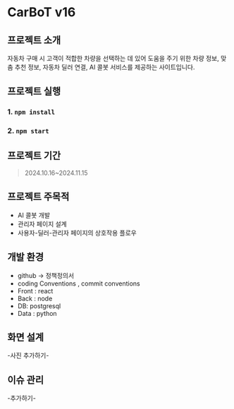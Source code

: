 # CarBoT v16

## 프로젝트 소개
자동차 구매 시 고객이 적합한 차량을 선택하는 데 있어 도움을 주기 위한 차량 정보, 맞춤 추천 정보, 자동차 딜러 연결, AI 콜봇 서비스를 제공하는 사이트입니다.

## 프로젝트 실행

### 1. `npm install`

### 2. `npm start`

## 프로젝트 기간
> 2024.10.16~2024.11.15

## 프로젝트 주목적
- AI 콜봇 개발
- 관리자 페이지 설계
- 사용자-딜러-관리자 페이지의 상호작용 플로우

## 개발 환경
- github → 정책정의서
- coding Conventions , commit conventions
- Front : react
- Back : node
- DB: postgresql
- Data : python

## 화면 설계
-사진 추가하기-

## 이슈 관리
-추가하기-
